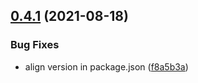 ## [0.4.1](https://github.com/twilio-infra-as-code/plugin-twilio-infra/compare/v0.4.0...v0.4.1) (2021-08-18)


### Bug Fixes

* align version in package.json ([f8a5b3a](https://github.com/twilio-infra-as-code/plugin-twilio-infra/commit/f8a5b3af8b31662fd162f4d4a90ccbc700ecab89))

